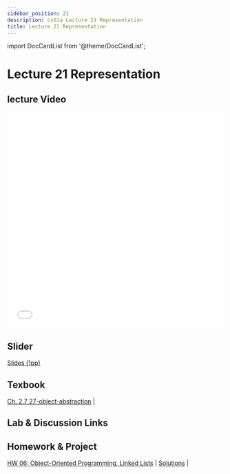 ```yaml
---
sidebar_position: 21
description: cs61a Lecture 21 Representation
title: Lecture 21 Representation
---
```


import DocCardList from '@theme/DocCardList';


# Lecture 21 Representation
## lecture Video

<iframe src="//player.bilibili.com/player.html?aid=277746636&bvid=BV17c411f78k&cid=1311465503&p=1&high_quality=1&danmaku=0" scrolling="no" border="0" frameborder="no" framespacing="0" allowfullscreen="true" allowfullscreen="allowfullscreen" width="100%" height="500" scrolling="no" frameborder="0" sandbox="allow-top-navigation allow-same-origin allow-forms allow-scripts"> </iframe>

## Slider
[Slides (1pp)](/resource/cs61a/21-Representation_1pp.pdf)
## Texbook
[Ch. 2.7 27-object-abstraction](https://www.composingprograms.com/pages/27-object-abstraction.html) | 

## Lab & Discussion Links


## Homework & Project
[HW 06: Object-Oriented Programming, Linked Lists](./homework/hw06.md) | [Solutions](./homework/sol-hw06.md) | 


<DocCardList />

